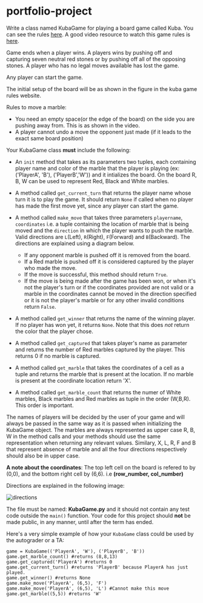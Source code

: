 # portfolio-project

Write a class named KubaGame for playing a board game called Kuba. You can see
the rules
[here](https://sites.google.com/site/boardandpieces/list-of-games/kuba). A good
video resource to watch this game rules is
[here](https://www.youtube.com/watch?v=XglqkfzsXYc).

Game ends when a player wins. A players wins by pushing off and capturing seven
neutral red stones or by pushing off all of the opposing stones. A player who
has no legal moves available has lost the game.

Any player can start the game.

The initial setup of the board will be as shown in the figure in the kuba game
rules website. 

Rules to move a marble:
- You need an empty space(or the edge of the board) on the side you are pushing
away from. This is as shown in the video.
- A player cannot undo a move the opponent just made (if it leads to the exact
same board position)

Your KubaGame class **must** include the following:

* An `init` method that takes as its parameters two tuples, each containing
player name and color of the marble that the player is playing (ex: ('PlayerA',
'B'), ('PlayerB','W')) and it intializes the board. On the board R, B, W can be
used to represent Red, Black and White marbles. 

* A method called `get_current_turn` that returns the player name whose turn it
is to play the game. It should return `None` if called when no player has made
the first move yet, since any player can start the game.

* A method called `make_move` that takes three parameters `playername`,
`coordinates` i.e. a tuple containing the location of marble that is being
moved and the `direction` in which the player wants to push the marble. Valid
directions are `L`(Left), `R`(Right), `F`(Forward) and `B`(Backward). The
directions are explained using a diagram below.
  - If any opponent marble is pushed off it is removed from the board. 
  - If a Red marble is pushed off it is considered captured by the player who
  made the move. 
  - If the move is successful, this method should return `True`. 
  - If the move is being made after the game has been won, or when it's not the
  player's turn or if the coordinates provided are not valid or a marble in the
  coordinates cannot be moved in the direction specified or it is not the
  player's marble or for any other invalid conditions return `False`.  

* A method called `get_winner` that returns the name of the winning player. If
no player has won yet, it returns `None`. Note that this does *not* return the
color that the player chose.

* A method called `get_captured` that takes player's name as parameter and
returns the number of Red marbles captured by the player. This returns 0 if no
marble is captured.

* A method called `get_marble` that takes the coordinates of a cell as a tuple
and returns the marble that is present at the location. If no marble is present
at the coordinate location return 'X'.

* A method called `get_marble_count` that returns the numer of White marbles,
Black marbles and Red marbles as tuple in the order (W,B,R). This order is
important.

The names of players will be decided by the user of your game and will always
be passed in the same way as it is passed when initializing the KubaGame
object. The marbles are always represented as upper case R, B, W in the method
calls and your methods should use the same representation when returning any
relevant values. Similary, X, L, R, F and B that represent absence of marble
and all the four directions respectively should also be in upper case.

**A note about the coordinates**: The top left cell on the board is refered to
by (0,0),  and the bottom right cell by (6,6). i.e **(row_number, col_number)**

Directions are explained in the following image:

![directions](https://user-images.githubusercontent.com/32501313/117386394-b08b1180-ae9b-11eb-9779-9bbd8531c91d.PNG)

The file must be named: **KubaGame.py** and it should not contain any test code
outside the `main()` function. Your code for this project should **not** be
made public, in any manner, until after the term has ended.

Here's a very simple example of how your `KubaGame` class could be used by the
autograder or a TA:


```
game = KubaGame(('PlayerA', 'W'), ('PlayerB', 'B'))
game.get_marble_count() #returns (8,8,13)
game.get_captured('PlayerA') #returns 0
game.get_current_turn() #returns 'PlayerB' because PlayerA has just played.
game.get_winner() #returns None
game.make_move('PlayerA', (6,5), 'F')
game.make_move('PlayerA', (6,5), 'L') #Cannot make this move
game.get_marble((5,5)) #returns 'W'
```
